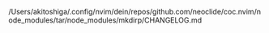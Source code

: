 /Users/akitoshiga/.config/nvim/dein/repos/github.com/neoclide/coc.nvim/node_modules/tar/node_modules/mkdirp/CHANGELOG.md